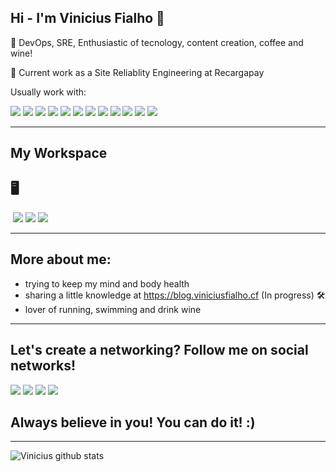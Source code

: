 ## Hi - I'm Vinicius Fialho 👋

🙋 DevOps, SRE, Enthusiastic of tecnology, content creation, coffee and wine!

💼 Current work as a Site Reliablity Engineering at Recargapay

Usually work with:

<div>
<img src="https://img.shields.io/badge/Amazon_AWS-FF9900?style=for-the-badge&logo=amazonaws&logoColor=white">
<img src="https://img.shields.io/badge/Docker-2CA5E0?style=for-the-badge&logo=docker&logoColor=white">
<img src="https://img.shields.io/badge/kubernetes-326ce5.svg?&style=for-the-badge&logo=kubernetes&logoColor=white">
<img src="https://img.shields.io/badge/Terraform-7B42BC?style=for-the-badge&logo=terraform&logoColor=white">
<img src="https://img.shields.io/badge/GitHub-100000?style=for-the-badge&logo=github&logoColor=white">
<img src="https://img.shields.io/badge/GitLab-330F63?style=for-the-badge&logo=gitlab&logoColor=white">
<img src="https://img.shields.io/badge/Vagrant-1868F2?style=for-the-badge&logo=Vagrant&logoColor=white">
<img src="https://img.shields.io/badge/Shell_Script-121011?style=for-the-badge&logo=gnu-bash&logoColor=white">
<img src="https://img.shields.io/badge/Python-FFD43B?style=for-the-badge&logo=python&logoColor=blue">
<img src="https://img.shields.io/badge/Windows-0078D6?style=for-the-badge&logo=windows&logoColor=white">
<img src="https://img.shields.io/badge/Linux-FCC624?style=for-the-badge&logo=linux&logoColor=black">
<img src="https://img.shields.io/badge/GitHub_Actions-2088FF?style=for-the-badge&logo=github-actions&logoColor=white">
</div>

------------

##  My Workspace
## 🖥
<div>
<img >
<img src="https://img.shields.io/badge/Intel%20Core_i7_10th-0071C5?style=for-the-badge&logo=intel&logoColor=white">
<img src="https://img.shields.io/badge/AMD%20Radeon_RX_5500-ED1C24?style=for-the-badge&logo=amd&logoColor=white">
<img src="https://img.shields.io/badge/Pop!_OS-48B9C7?style=for-the-badge&logo=Pop!_OS&logoColor=white">
</div>

------------

## More about me:
- trying to keep my mind and body health
- sharing a little knowledge at https://blog.viniciusfialho.cf (In progress) 🛠️
- lover of running, swimming and drink wine 

------------

## Let's create a networking? Follow me on social networks!

<div>
<a href="https://www.linkedin.com/in/viniciusfialho2021/" target="_blank">
<img src="https://img.shields.io/badge/-LinkedIn-%230077B5?style=for-the-badge&logo=linkedin&logoColor=white" target="_blank"></a>
<a href="https://twitter.com/VinciusFialho7?t=b8WMRYoZ1oVu1TBTCGeDvw&s=09" target="_blank"><img src="https://img.shields.io/badge/Twitter-1DA1F2?style=for-the-badge&logo=twitter&logoColor=white" target="_blank"></a>
<a href = "mailto:vinytisolution@gmail.com"><img src="https://img.shields.io/badge/-Gmail-%23333?style=for-the-badge&logo=gmail&logoColor=white" target="_blank"></a>
<a href="https://www.buymeacoffee.com/vinifialho39" target="_blank"><img src="https://img.shields.io/badge/Buy_Me_A_Coffee-FFDD00?style=for-the-badge&logo=buy-me-a-coffee&logoColor=black" target="_blank"></a>
</a>
</div>

## Always believe in you! You can do it! :)

------------

![Vinicius github stats](https://github-readme-stats.vercel.app/api?username=vinycloud)
